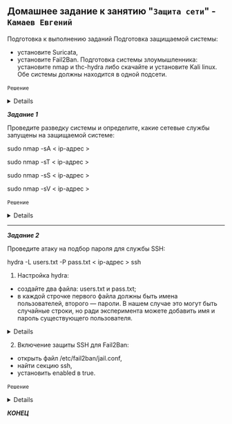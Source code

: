 ## Домашнее задание к занятию "`Защита сети`" - `Камаев Евгений`

Подготовка к выполнению заданий
Подготовка защищаемой системы:
* установите Suricata,
* установите Fail2Ban.
Подготовка системы злоумышленника: установите nmap и thc-hydra либо скачайте и установите Kali linux.
Обе системы должны находится в одной подсети.

`Решение`

<details>
   
![Screnshot](https://github.com/7Evgen7/Netology/blob/main/JPG/13_03_SYSSEC/13_3_.jpg)
![Screnshot](https://github.com/7Evgen7/Netology/blob/main/JPG/13_03_SYSSEC/13_3__.jpg)
   
</details>

***Задание 1***

Проведите разведку системы и определите, какие сетевые службы запущены на защищаемой системе:

sudo nmap -sA < ip-адрес >

sudo nmap -sT < ip-адрес >

sudo nmap -sS < ip-адрес >

sudo nmap -sV < ip-адрес >


`Решение`

<details>
   
![Screnshot](https://github.com/7Evgen7/Netology/blob/main/JPG/13_03_SYSSEC/13_3_1_1.jpg)
![Screnshot](https://github.com/7Evgen7/Netology/blob/main/JPG/13_03_SYSSEC/13_3_1_2.jpg)
![Screnshot](https://github.com/7Evgen7/Netology/blob/main/JPG/13_03_SYSSEC/13_3_1_3.jpg)
![Screnshot](https://github.com/7Evgen7/Netology/blob/main/JPG/13_03_SYSSEC/13_3_1_4.jpg)
   
</details>


---

***Задание 2***

Проведите атаку на подбор пароля для службы SSH:

hydra -L users.txt -P pass.txt < ip-адрес > ssh

1. Настройка hydra:
* создайте два файла: users.txt и pass.txt;
* в каждой строчке первого файла должны быть имена пользователей, второго — пароли. В нашем случае это 
могут быть случайные строки, но ради эксперимента можете добавить имя и пароль существующего пользователя.

<details>
   
![Screnshot](https://github.com/7Evgen7/Netology/blob/main/JPG/13_03_SYSSEC/13_3_2_1.jpg)
   
</details>

2. Включение защиты SSH для Fail2Ban:
* открыть файл /etc/fail2ban/jail.conf,
* найти секцию ssh,
* установить enabled в true.

`Решение`

<details>
   
![Screnshot](https://github.com/7Evgen7/Netology/blob/main/JPG/13_03_SYSSEC/13_3_2_2.jpg)

   
</details>


***КОНЕЦ***
